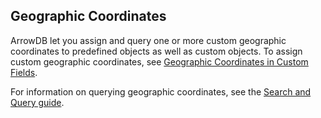 ## Geographic Coordinates

ArrowDB let you assign and query one or more custom geographic
coordinates to predefined objects as well as custom objects. To assign custom
geographic coordinates, see [Geographic Coordinates in Custom
Fields](#!/guide/customfields-section-geographic-coordinates-in-custom-fields). 

For information on querying geographic coordinates, see 
the [Search and Query guide](#!/guide/search_query).

